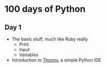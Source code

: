 # 100 days of Python

## Day 1

- The basic stuff, much like Ruby really
  - Print
  - Input
  - Variables
- Introduction to [Thonny](https://thonny.org/), a simple Python IDE
